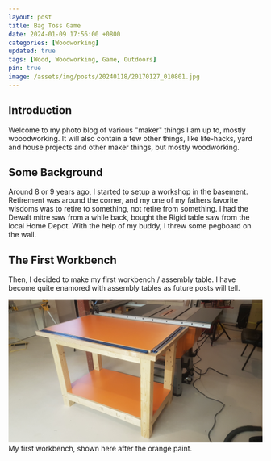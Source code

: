 ```yaml
---
layout: post
title: Bag Toss Game
date: 2024-01-09 17:56:00 +0800
categories: [Woodworking]
updated: true
tags: [Wood, Woodworking, Game, Outdoors]
pin: true
image: /assets/img/posts/20240118/20170127_010801.jpg
---
```


## Introduction

Welcome to my photo blog of various "maker" things I am up to, mostly wooodworking.  It will also contain a few other things, like life-hacks, yard and house projects and other maker things, but mostly woodworking.

## Some Background

Around 8 or 9 years ago, I started to setup a workshop in the basement.  Retirement was around the corner, and my one of my fathers favorite wisdoms was to retire to something, not retire from something.  I had the Dewalt mitre saw from a while back, bought the Rigid table saw from the local Home Depot.  With the help of my buddy, I threw some pegboard on the wall.

## The First Workbench

Then, I decided to make my first workbench / assembly table.  I have become quite enamored with assembly tables as future posts will tell.

![My First Workbench](assets/img/posts/20240118/20170202_151701.jpg)  
My first workbench, shown here after the orange paint.
